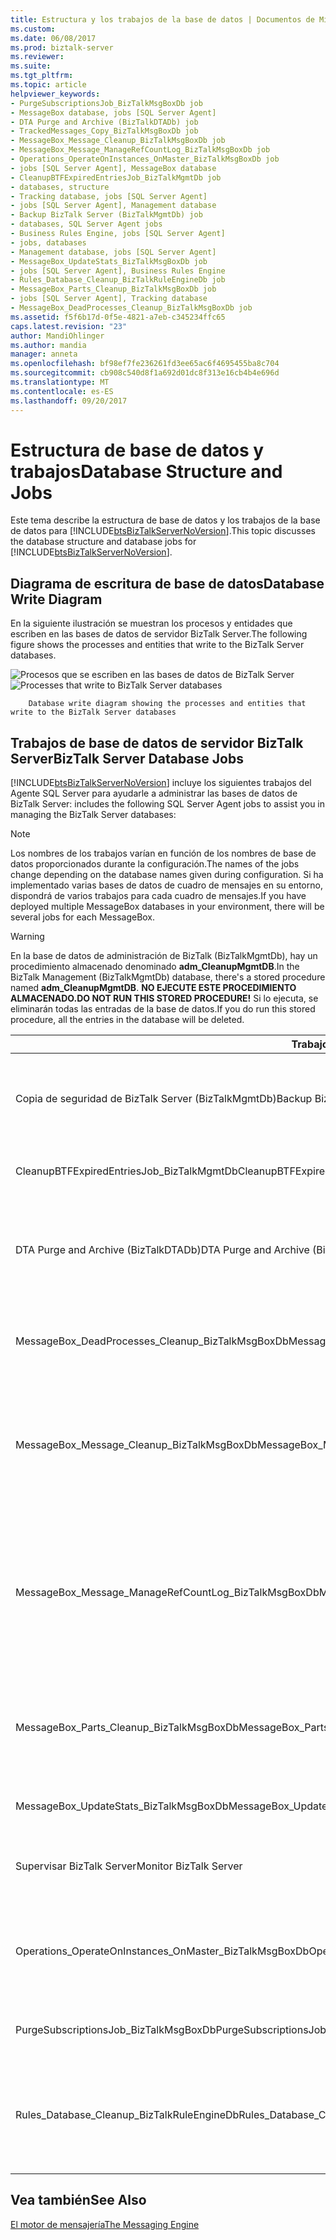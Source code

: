 ```yaml
---
title: Estructura y los trabajos de la base de datos | Documentos de Microsoft
ms.custom: 
ms.date: 06/08/2017
ms.prod: biztalk-server
ms.reviewer: 
ms.suite: 
ms.tgt_pltfrm: 
ms.topic: article
helpviewer_keywords:
- PurgeSubscriptionsJob_BizTalkMsgBoxDb job
- MessageBox database, jobs [SQL Server Agent]
- DTA Purge and Archive (BizTalkDTADb) job
- TrackedMessages_Copy_BizTalkMsgBoxDb job
- MessageBox_Message_Cleanup_BizTalkMsgBoxDb job
- MessageBox_Message_ManageRefCountLog_BizTalkMsgBoxDb job
- Operations_OperateOnInstances_OnMaster_BizTalkMsgBoxDb job
- jobs [SQL Server Agent], MessageBox database
- CleanupBTFExpiredEntriesJob_BizTalkMgmtDb job
- databases, structure
- Tracking database, jobs [SQL Server Agent]
- jobs [SQL Server Agent], Management database
- Backup BizTalk Server (BizTalkMgmtDb) job
- databases, SQL Server Agent jobs
- Business Rules Engine, jobs [SQL Server Agent]
- jobs, databases
- Management database, jobs [SQL Server Agent]
- MessageBox_UpdateStats_BizTalkMsgBoxDb job
- jobs [SQL Server Agent], Business Rules Engine
- Rules_Database_Cleanup_BizTalkRuleEngineDb job
- MessageBox_Parts_Cleanup_BizTalkMsgBoxDb job
- jobs [SQL Server Agent], Tracking database
- MessageBox_DeadProcesses_Cleanup_BizTalkMsgBoxDb job
ms.assetid: f5f6b17d-0f5e-4821-a7eb-c345234ffc65
caps.latest.revision: "23"
author: MandiOhlinger
ms.author: mandia
manager: anneta
ms.openlocfilehash: bf98ef7fe236261fd3ee65ac6f4695455ba8c704
ms.sourcegitcommit: cb908c540d8f1a692d01dc8f313e16cb4b4e696d
ms.translationtype: MT
ms.contentlocale: es-ES
ms.lasthandoff: 09/20/2017
---
```

# <a name="database-structure-and-jobs"></a><span data-ttu-id="a0b18-102">Estructura de base de datos y trabajos</span><span class="sxs-lookup"><span data-stu-id="a0b18-102">Database Structure and Jobs</span></span>
<span data-ttu-id="a0b18-103">Este tema describe la estructura de base de datos y los trabajos de la base de datos para [!INCLUDE[btsBizTalkServerNoVersion](../includes/btsbiztalkservernoversion-md.md)].</span><span class="sxs-lookup"><span data-stu-id="a0b18-103">This topic discusses the database structure and database jobs for [!INCLUDE[btsBizTalkServerNoVersion](../includes/btsbiztalkservernoversion-md.md)].</span></span>  
  
## <a name="database-write-diagram"></a><span data-ttu-id="a0b18-104">Diagrama de escritura de base de datos</span><span class="sxs-lookup"><span data-stu-id="a0b18-104">Database Write Diagram</span></span>  
 <span data-ttu-id="a0b18-105">En la siguiente ilustración se muestran los procesos y entidades que escriben en las bases de datos de servidor BizTalk Server.</span><span class="sxs-lookup"><span data-stu-id="a0b18-105">The following figure shows the processes and entities that write to the BizTalk Server databases.</span></span>  
  
 <span data-ttu-id="a0b18-106">![Procesos que se escriben en las bases de datos de BizTalk Server](../core/media/ebiz-ops-backup.gif "ebiz_ops_backup")</span><span class="sxs-lookup"><span data-stu-id="a0b18-106">![Processes that write to BizTalk Server databases](../core/media/ebiz-ops-backup.gif "ebiz_ops_backup")</span></span>  
  
        Database write diagram showing the processes and entities that write to the BizTalk Server databases  
  
## <a name="biztalk-server-database-jobs"></a><span data-ttu-id="a0b18-107">Trabajos de base de datos de servidor BizTalk Server</span><span class="sxs-lookup"><span data-stu-id="a0b18-107">BizTalk Server Database Jobs</span></span>  
 [!INCLUDE[btsBizTalkServerNoVersion](../includes/btsbiztalkservernoversion-md.md)]<span data-ttu-id="a0b18-108"> incluye los siguientes trabajos del Agente SQL Server para ayudarle a administrar las bases de datos de BizTalk Server:</span><span class="sxs-lookup"><span data-stu-id="a0b18-108"> includes the following SQL Server Agent jobs to assist you in managing the BizTalk Server databases:</span></span>  
  
> [!NOTE]
>  <span data-ttu-id="a0b18-109">Los nombres de los trabajos varían en función de los nombres de base de datos proporcionados durante la configuración.</span><span class="sxs-lookup"><span data-stu-id="a0b18-109">The names of the jobs change depending on the database names given during configuration.</span></span> <span data-ttu-id="a0b18-110">Si ha implementado varias bases de datos de cuadro de mensajes en su entorno, dispondrá de varios trabajos para cada cuadro de mensajes.</span><span class="sxs-lookup"><span data-stu-id="a0b18-110">If you have deployed multiple MessageBox databases in your environment, there will be several jobs for each MessageBox.</span></span>  
  
> [!WARNING]
>  <span data-ttu-id="a0b18-111">En la base de datos de administración de BizTalk (BizTalkMgmtDb), hay un procedimiento almacenado denominado **adm_CleanupMgmtDB**.</span><span class="sxs-lookup"><span data-stu-id="a0b18-111">In the BizTalk Management (BizTalkMgmtDb) database, there's a stored procedure named **adm_CleanupMgmtDB**.</span></span> <span data-ttu-id="a0b18-112">**NO EJECUTE ESTE PROCEDIMIENTO ALMACENADO.**</span><span class="sxs-lookup"><span data-stu-id="a0b18-112">**DO NOT RUN THIS STORED PROCEDURE!**</span></span> <span data-ttu-id="a0b18-113">Si lo ejecuta, se eliminarán todas las entradas de la base de datos.</span><span class="sxs-lookup"><span data-stu-id="a0b18-113">If you do run this stored procedure, all the entries in the database will be deleted.</span></span>  
  
|<span data-ttu-id="a0b18-114">Trabajo</span><span class="sxs-lookup"><span data-stu-id="a0b18-114">Job</span></span>|<span data-ttu-id="a0b18-115">Description</span><span class="sxs-lookup"><span data-stu-id="a0b18-115">Description</span></span>|  
|---------|-----------------|  
|<span data-ttu-id="a0b18-116">Copia de seguridad de BizTalk Server (BizTalkMgmtDb)</span><span class="sxs-lookup"><span data-stu-id="a0b18-116">Backup BizTalk Server (BizTalkMgmtDb)</span></span>|<span data-ttu-id="a0b18-117">Este trabajo lleva a cabo todas las copias de seguridad de registros y bases de datos de las bases de datos de servidor BizTalk Server.</span><span class="sxs-lookup"><span data-stu-id="a0b18-117">This job performs full database and log backups of the BizTalk Server databases.</span></span> <span data-ttu-id="a0b18-118">Para obtener más información sobre cómo configurar y ejecutar este trabajo, consulte [copia de seguridad y restaurar bases de datos de servidor de BizTalk](../core/backing-up-and-restoring-biztalk-server-databases.md).</span><span class="sxs-lookup"><span data-stu-id="a0b18-118">For more information about configuring and running this job, see [Backing Up and Restoring BizTalk Server Databases](../core/backing-up-and-restoring-biztalk-server-databases.md).</span></span>|  
|<span data-ttu-id="a0b18-119">CleanupBTFExpiredEntriesJob_BizTalkMgmtDb</span><span class="sxs-lookup"><span data-stu-id="a0b18-119">CleanupBTFExpiredEntriesJob_BizTalkMgmtDb</span></span>|<span data-ttu-id="a0b18-120">Este trabajo limpia las entradas caducadas de BizTalk Framework (BTF) en la base de datos de administración de BizTalk (BizTalkMgmtDb).</span><span class="sxs-lookup"><span data-stu-id="a0b18-120">This job cleans up expired BizTalk Framework (BTF) entries in the BizTalk Management (BizTalkMgmtDb) database.</span></span>|  
|<span data-ttu-id="a0b18-121">DTA Purge and Archive (BizTalkDTADb)</span><span class="sxs-lookup"><span data-stu-id="a0b18-121">DTA Purge and Archive (BizTalkDTADb)</span></span>|<span data-ttu-id="a0b18-122">Este trabajo archiva de forma automática los datos de la base de datos de seguimiento de BizTalk (BizTalkDTADb) y purga los datos que han quedado obsoletos.</span><span class="sxs-lookup"><span data-stu-id="a0b18-122">This job automatically archives data in the BizTalk Tracking (BizTalkDTADb) database and purges obsolete data.</span></span> <span data-ttu-id="a0b18-123">Para obtener más información sobre cómo configurar y ejecutar este trabajo, consulte [archivar y purgar la base de datos de seguimiento de BizTalk](../core/archiving-and-purging-the-biztalk-tracking-database.md).</span><span class="sxs-lookup"><span data-stu-id="a0b18-123">For more information about configuring and running this job, see [Archiving and Purging the BizTalk Tracking Database](../core/archiving-and-purging-the-biztalk-tracking-database.md).</span></span>|  
|<span data-ttu-id="a0b18-124">MessageBox_DeadProcesses_Cleanup_BizTalkMsgBoxDb</span><span class="sxs-lookup"><span data-stu-id="a0b18-124">MessageBox_DeadProcesses_Cleanup_BizTalkMsgBoxDb</span></span>|<span data-ttu-id="a0b18-125">Este trabajo detecta cuando una instancia de host de BizTalk Server (servicio NT) se ha detenido y libera todo el trabajo que esta instancia estaba llevando a cabo para que pueda encargarse de él otra instancia de host.</span><span class="sxs-lookup"><span data-stu-id="a0b18-125">This job detects when a BizTalk Server host instance (NT service) has stopped and releases all work that was being done by that host instance so that it can be worked on by another host instance.</span></span>|  
|<span data-ttu-id="a0b18-126">MessageBox_Message_Cleanup_BizTalkMsgBoxDb</span><span class="sxs-lookup"><span data-stu-id="a0b18-126">MessageBox_Message_Cleanup_BizTalkMsgBoxDb</span></span>|<span data-ttu-id="a0b18-127">Este trabajo quita todos los mensajes a los que ningún suscriptor hace referencia en las tablas de base de datos de cuadro de mensajes de BizTalk (BizTalkMsgBoxDb).</span><span class="sxs-lookup"><span data-stu-id="a0b18-127">This job removes all messages that are no longer being referenced by any subscribers in the BizTalk MessageBox (BizTalkMsgBoxDb) database tables.</span></span> <span data-ttu-id="a0b18-128">**Precaución:** se trata de un trabajo no programado que se inicia el trabajo MessageBox_Message_ManageRefCountLog_BizTalkMsgBoxDb.</span><span class="sxs-lookup"><span data-stu-id="a0b18-128">**Caution:**  This is an unscheduled job which is started by the MessageBox_Message_ManageRefCountLog_BizTalkMsgBoxDb job.</span></span> <span data-ttu-id="a0b18-129">No inicie este trabajo manualmente.</span><span class="sxs-lookup"><span data-stu-id="a0b18-129">Do not manually start this job.</span></span>|  
|<span data-ttu-id="a0b18-130">MessageBox_Message_ManageRefCountLog_BizTalkMsgBoxDb</span><span class="sxs-lookup"><span data-stu-id="a0b18-130">MessageBox_Message_ManageRefCountLog_BizTalkMsgBoxDb</span></span>|<span data-ttu-id="a0b18-131">Este trabajo administra los registros de cuenta de referencia de los mensajes y determina si existen mensajes a los que ningún suscriptor hace referencia.</span><span class="sxs-lookup"><span data-stu-id="a0b18-131">This job manages the reference count logs for messages and determines when a message is no longer referenced by any subscriber.</span></span> <span data-ttu-id="a0b18-132">**Nota:** a pesar de este trabajo del Agente SQL Server está programado para ejecutarse una vez por minuto, el procedimiento almacenado que llama a este trabajo contiene la lógica para asegurarse de que el procedimiento almacenado se ejecuta continuamente.</span><span class="sxs-lookup"><span data-stu-id="a0b18-132">**Note:**  Even thought this SQL Server Agent job is scheduled to run once per minute, the stored procedure that is called by this job contains logic to ensure that the stored procedure runs continually.</span></span> <span data-ttu-id="a0b18-133">Este comportamiento se debe al diseño y no debe modificarse.</span><span class="sxs-lookup"><span data-stu-id="a0b18-133">This is by design behavior and should not be modified.</span></span>|  
|<span data-ttu-id="a0b18-134">MessageBox_Parts_Cleanup_BizTalkMsgBoxDb</span><span class="sxs-lookup"><span data-stu-id="a0b18-134">MessageBox_Parts_Cleanup_BizTalkMsgBoxDb</span></span>|<span data-ttu-id="a0b18-135">Este trabajo quita todas las partes de mensaje a las que ningún mensaje hace referencia en las tablas de base de datos de cuadro de mensajes de BizTalk (BizTalkMsgBoxDb).</span><span class="sxs-lookup"><span data-stu-id="a0b18-135">This job removes all message parts that are no longer being referenced by any messages in the BizTalk MessageBox (BizTalkMsgBoxDb) database tables.</span></span> <span data-ttu-id="a0b18-136">Todos los mensajes están compuestos por una o varias partes, que incluyen los datos del mensaje.</span><span class="sxs-lookup"><span data-stu-id="a0b18-136">All messages are made up of one or more message parts, which contain the actual message data.</span></span>|  
|<span data-ttu-id="a0b18-137">MessageBox_UpdateStats_BizTalkMsgBoxDb</span><span class="sxs-lookup"><span data-stu-id="a0b18-137">MessageBox_UpdateStats_BizTalkMsgBoxDb</span></span>|<span data-ttu-id="a0b18-138">Este trabajo actualiza la estadística de la base de datos de cuadro de mensajes de BizTalk (BizTalkMsgBoxDb) de forma manual.</span><span class="sxs-lookup"><span data-stu-id="a0b18-138">This job manually updates the statistics for the BizTalk MessageBox (BizTalkMsgBoxDb) database.</span></span>|  
|<span data-ttu-id="a0b18-139">Supervisar BizTalk Server</span><span class="sxs-lookup"><span data-stu-id="a0b18-139">Monitor BizTalk Server</span></span>|<span data-ttu-id="a0b18-140">Este trabajo busca en las bases de datos BizTalkMgmtDb, BizTalkMsgBoxDb y BizTalkDTADb problemas conocidos como, por ejemplo, instancias huérfanas.</span><span class="sxs-lookup"><span data-stu-id="a0b18-140">This job scans the BizTalkMgmtDb, BizTalkMsgBoxDb and BizTalkDTADb database for any known issues, including orphaned instances.</span></span>|  
|<span data-ttu-id="a0b18-141">Operations_OperateOnInstances_OnMaster_BizTalkMsgBoxDb</span><span class="sxs-lookup"><span data-stu-id="a0b18-141">Operations_OperateOnInstances_OnMaster_BizTalkMsgBoxDb</span></span>|<span data-ttu-id="a0b18-142">Este trabajo es necesario en varias implementaciones de cuadro de mensajes.</span><span class="sxs-lookup"><span data-stu-id="a0b18-142">This job is needed for multiple MessageBox deployments.</span></span> <span data-ttu-id="a0b18-143">Realiza acciones de funcionamiento de forma asíncrona, como, por ejemplo, la finalización masiva en el cuadro de mensajes principal una vez que se han aplicado los cambios al cuadro de mensajes subordinado.</span><span class="sxs-lookup"><span data-stu-id="a0b18-143">It asynchronously performs operational actions such as bulk terminate on the master MessageBox after those changes have been applied to the subordinate MessageBox.</span></span>|  
|<span data-ttu-id="a0b18-144">PurgeSubscriptionsJob_BizTalkMsgBoxDb</span><span class="sxs-lookup"><span data-stu-id="a0b18-144">PurgeSubscriptionsJob_BizTalkMsgBoxDb</span></span>|<span data-ttu-id="a0b18-145">Este trabajo purga los predicados de suscripción no utilizados de la base de datos de cuadro de mensajes de BizTalk Server (BizTalkMsgBoxDb).</span><span class="sxs-lookup"><span data-stu-id="a0b18-145">This job purges unused subscription predicates from the BizTalk Server MessageBox (BizTalkMsgBoxDb) database.</span></span>|  
|<span data-ttu-id="a0b18-146">Rules_Database_Cleanup_BizTalkRuleEngineDb</span><span class="sxs-lookup"><span data-stu-id="a0b18-146">Rules_Database_Cleanup_BizTalkRuleEngineDb</span></span>|<span data-ttu-id="a0b18-147">Este trabajo purga automáticamente los datos de auditoría antiguos de la base de datos del motor de reglas (BizTalkRuleEngineDb) cada 90 días.</span><span class="sxs-lookup"><span data-stu-id="a0b18-147">This job automatically purges old audit data from the Rule Engine (BizTalkRuleEngineDb) database every 90 days.</span></span> <span data-ttu-id="a0b18-148">Este trabajo también purga los datos de historial antiguos (notificaciones de implementación o de anulación de implementación) de la base de datos del motor de reglas (BizTalkRuleEngineDb) cada 3 días.</span><span class="sxs-lookup"><span data-stu-id="a0b18-148">This job also purges old history data (deploy/undeploy notifications) from the Rule Engine (BizTalkRuleEngineDb) database every 3 days.</span></span>|  
  
## <a name="see-also"></a><span data-ttu-id="a0b18-149">Vea también</span><span class="sxs-lookup"><span data-stu-id="a0b18-149">See Also</span></span>  
 [<span data-ttu-id="a0b18-150">El motor de mensajería</span><span class="sxs-lookup"><span data-stu-id="a0b18-150">The Messaging Engine</span></span>](../core/the-messaging-engine.md)